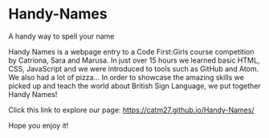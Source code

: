 # Handy-Names
A handy way to spell your name

Handy Names is a webpage entry to a Code First:Girls course competition by Catriona, Sara and Marusa. In just over 15 hours we learned basic HTML, CSS, JavaScript and we were introduced to tools such as GitHub and Atom. We also had a lot of pizza...
In order to showcase the amazing skills we picked up and teach the world about British Sign Language, we put together Handy Names! 

Click this link to explore our page: https://catm27.github.io/Handy-Names/

Hope you enjoy it!
